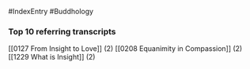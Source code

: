 #IndexEntry #Buddhology

### Top 10 referring transcripts
[[0127 From Insight to Love]] (2)
[[0208 Equanimity in Compassion]] (2)
[[1229 What is Insight]] (2)

